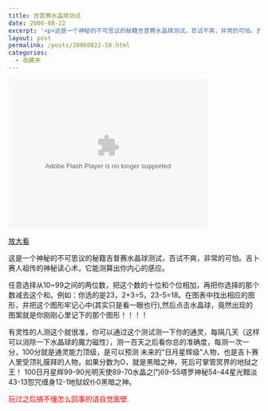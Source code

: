 ```yaml
---
title: 吉普赛水晶球测试
date: 2006-08-22
excerpt: '<p>这是一个神秘的不可思议的秘籍吉普赛水晶球测试，百试不爽，非常的可怕。吉卜赛人祖传的神秘读心术，它能测算出你内心的感应。</p>'
layout: post
permalink: /posts/20060822-58.html
categories:
  - 收藏夹
---
```

<embed src="http://www.msnkk.com/uploadfile/200608/msnkk-com.swf" width="400" height="300" scale="noborder" play="true" loop="true" menu="false" wmode="Window" quality="1" type="application/x-shockwave-flash">
</embed>

<a target="_blank" href="http://www.msnkk.com/uploadfile/200608/msnkk-com.swf">放大看</a>

这是一个神秘的不可思议的秘籍吉普赛水晶球测试，百试不爽，非常的可怕。吉卜赛人祖传的神秘读心术，它能测算出你内心的感应。

任意选择从10~99之间的两位数，把这个数的十位和个位相加，再把你选择的那个数减去这个和。例如：你选的是23，2+3=5，23-5=18。在图表中找出相应的图形，并把这个图形牢记心中(其实只是看一眼也行),然后点击水晶球，竟然出现的图案就是你刚刚心里记下的那个图形！！！！

有灵性的人测这个就很准，你可以通过这个测试测一下你的通灵，每隔几天（这样可以消除一下水晶球的魔力磁性），测一百天之后看你总的准确度，每测一次一分，100分就是通灵能力顶级，是可以预测 未来的&ldquo;日月星辉级&rdquo;人物，也是吉卜赛人里受顶礼膜拜的人物，如果分数为O，就是黑暗之神，死后可掌管冥界的地狱之王！ 100日月星辉99-90光明天使89-70水晶之门69-55塔罗神秘54-44星光黯淡43-13怨咒缠身12-1地狱奴仆0黑暗之神。

<font color="#ff0000">玩过之后搞不懂怎么回事的请自觉面壁.</font>